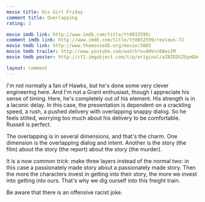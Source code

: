 ```yaml
---
movie title: His Girl Friday
comment title: Overlapping
rating: 3

movie imdb link: http://www.imdb.com/title/tt0032599/
comment imdb link: http://www.imdb.com/title/tt0032599/reviews-72
movie tmdb link: http://www.themoviedb.org/movie/3085
movie tmdb trailer: http://www.youtube.com/watch?v=dHVvnEWez1M
movie tmdb poster: http://cf2.imgobject.com/t/p/original/aZBZEDS2UymGbsnDquTVAEu2dha.jpg

layout: comment
---
```


I'm not normally a fan of Hawks, but he's done some very clever engineering here. And I'm not a Grant enthusiast, though I appreciate his sense of timing. Here, he's completely out of his element. His strength is in a laconic delay. In this case, the presentation is dependent on a crackling speed, a rush, a pushed delivery with overlapping snappy dialog. So he feels stilted, worrying too much about his delivery to be comfortable. Russell is perfect.

The overlapping is in several dimensions, and that's the charm. One dimension is the overlapping dialog and intent. Another is the story (the film) about the story (the report) about the story (the murder).

It is a now common trick: make three layers instead of the normal two: in this case a passionately made story about a passionately made story. Then the more the characters invest in getting into their story, the more we invest into getting into ours. That's why we dig ourself into this freight train.

Be aware that there is an offensive racist joke.